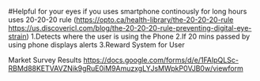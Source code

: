 #Helpful for your eyes if you uses smartphone continously for long hours
uses 20-20-20 rule (https://opto.ca/health-library/the-20-20-20-rule  https://us.discovericl.com/blog/the-20-20-20-rule-preventing-digital-eye-strain)
1.Detects where the user is using the Phone 
2.If 20 mins passed by using phone displays alerts
3.Reward System for User 


Market Survey Results 
https://docs.google.com/forms/d/e/1FAIpQLSc-RBMd88KETVAVZNik9gRuE0iM9AmuzxgLYJsMWpkP0VJB0w/viewform
